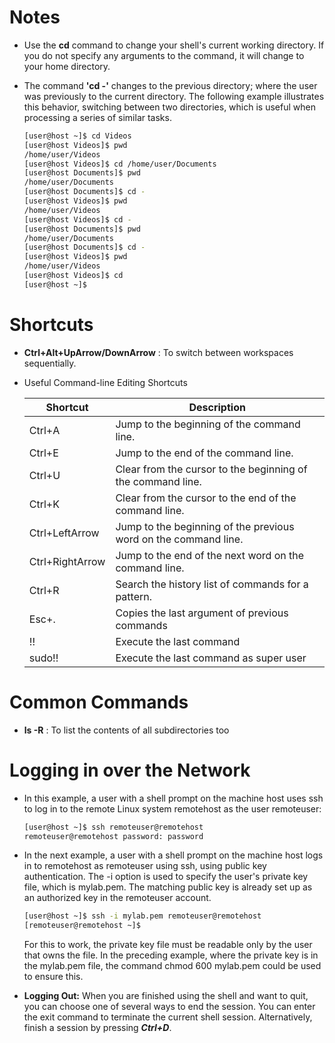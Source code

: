 # Notes

- Use the **cd** command to change your shell's current working directory. If you do not specify any arguments to the command, it will change to your home directory.

- The command **'cd -'** changes to the previous directory; where the user was previously to the current directory. The following example illustrates this behavior, switching between two directories, which is useful when processing a series of similar tasks.

  ```bash
  [user@host ~]$ cd Videos
  [user@host Videos]$ pwd
  /home/user/Videos
  [user@host Videos]$ cd /home/user/Documents
  [user@host Documents]$ pwd
  /home/user/Documents
  [user@host Documents]$ cd -
  [user@host Videos]$ pwd
  /home/user/Videos
  [user@host Videos]$ cd -
  [user@host Documents]$ pwd
  /home/user/Documents
  [user@host Documents]$ cd -
  [user@host Videos]$ pwd
  /home/user/Videos
  [user@host Videos]$ cd
  [user@host ~]$
  ```

# Shortcuts

- **Ctrl+Alt+UpArrow/DownArrow** : To switch between workspaces sequentially.
- Useful Command-line Editing Shortcuts


  Shortcut| Description
  --------|-------------------------------------------
  Ctrl+A  | Jump to the beginning of the command line.
  Ctrl+E  | Jump to the end of the command line.
  Ctrl+U  | Clear from the cursor to the beginning of the command line.
  Ctrl+K  | Clear from the cursor to the end of the command line.
  Ctrl+LeftArrow  | Jump to the beginning of the previous word on the command   line.
  Ctrl+RightArrow  | Jump to the end of the next word on the command line.
  Ctrl+R  | Search the history list of commands for a pattern.
  Esc+.   | Copies the last argument of previous commands
  !!      | Execute the last command
  sudo!!  | Execute the last command as super user

# Common Commands

- **ls -R** : To list the contents of all subdirectories too


# Logging in over the Network

- In this example, a user with a shell prompt on the machine host uses ssh to log in to the remote Linux system remotehost as the user remoteuser:

  ```bash
  [user@host ~]$ ssh remoteuser@remotehost
  remoteuser@remotehost password: password
  ```

- In the next example, a user with a shell prompt on the machine host logs in to remotehost as remoteuser using ssh, using public key authentication. The -i option is used to specify the user's private key file, which is mylab.pem. The matching public key is already set up as an authorized key in the remoteuser account.

    ```bash
    [user@host ~]$ ssh -i mylab.pem remoteuser@remotehost
    [remoteuser@remotehost ~]$
    ```

    For this to work, the private key file must be readable only by the user that owns the file. In the preceding example, where the private key is in the mylab.pem file, the command chmod 600 mylab.pem could be used to ensure this.

- **Logging Out:** When you are finished using the shell and want to quit, you can choose one of several ways to end the session. You can enter the exit command to terminate the current shell session. Alternatively, finish a session by pressing **_Ctrl+D_**.

